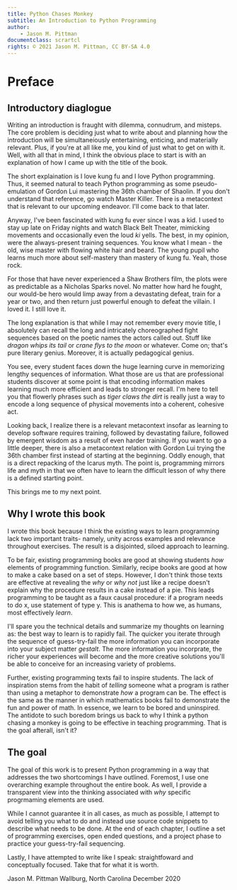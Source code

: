 ```yaml
---
title: Python Chases Monkey
subtitle: An Introduction to Python Programming  
author: 
    - Jason M. Pittman
documentclass: scrartcl
rights: © 2021 Jason M. Pittman, CC BY-SA 4.0
---
```


# Preface

## Introductory diaglogue
Writing an introduction is fraught with dilemma, connudrum, and misteps. The core problem is deciding just what to write about and planning how the introduction will be simultaneiously entertaining, enticing, and materially relevant. Plus, if you're at all like me, you kind of just what to get on with it. Well, with all that in mind, I think the obvious place to start is with an explanation of how I came up with the title of the book.

The short explaination is I love kung fu and I love Python programming. Thus, it seemed natural to teach Python programming as some pseudo-emulation of Gordon Lui mastering the 36th chamber of Shaolin. If you don't understand that reference, go watch Master Killer. There is a metacontext that is relevant to our upcoming endeavor. I'll come back to that later.

Anyway, I've been fascinated with kung fu ever since I was a kid. I used to stay up late on Friday nights and watch Black Belt Theater, mimicking movements and occasionally even the loud *ki* yells. The best, in my opinion, were the always-present training sequences. You know what I mean - the old, wise master with flowing white hair and beard. The young pupil who learns much more about self-mastery than mastery of kung fu. Yeah, those rock.

For those that have never experienced a Shaw Brothers film, the plots were as predictable as a Nicholas Sparks novel. No matter how hard he fought, our would-be hero would limp away from a devastating defeat, train for a year or two, and then return just powerful enough to defeat the villain. I loved it. I still love it.

The long explanation is that while I may not remember every movie title, I absolutely can recall the long and intricately choreographed fight sequences based on the poetic names the actors called out. Stuff like *dragon whips its tail* or *crane flys to the moon* or whatever. Come on; that's pure literary genius. Moreover, it is actually pedagogical genius. 

You see, every student faces down the huge learning curve in memorizing lengthy sequences of information. What those are us that are professional students discover at some point is that encoding information makes learning much more efficient and leads to stronger recall. I'm here to tell you that flowerly phrases such as *tiger claws the dirt* is really just a way to encode a long sequence of physical movements into a coherent, cohesive act.

Looking back, I realize there is a relevant metacontext insofar as learning to develop software requires training, followed by devastating failure, followed by emergent wisdom as a result of even harder training. If you want to go a little deeper, there is also a metacontext relation with Gordon Lui trying the 36th chamber first instead of starting at the beginning. Oddly enough, that is a direct repacking of the Icarus myth. The point is, programming mirrors life and myth in that we often have to learn the difficult lesson of why there is a defined starting point.

This brings me to my next point.

## Why I wrote this book
I wrote this book because I think the existing ways to learn programming lack two important traits- namely, unity across examples and relevance throughout exercises. The result is a disjointed, siloed approach to learning. 

To be fair, existing programming books are good at showing students *how* elements of programming function. Similarly, recipe books are good at how to make a cake based on a set of steps. However, I don't think those texts are effective at revealing the *why* or *why not* just like a recipe doesn't explain why the procedure results in a cake instead of a pie. This leads programming to be taught as a faux causal procedure: if a program needs to do x, use statement of type y. This is anathema to how we, as humans, most effectively *learn*.

I'll spare you the technical details and summarize my thoughts on learning as: the best way to learn is to rapidly fail. The quicker you iterate through the sequence of guess-try-fail the more information you can incorporate into your subject matter *gestalt*. The more information you incorprate, the richer your experiences will become and the more creative solutions you'll be able to conceive for an increasing variety of problems.

Further, existing programming texts fail to inspire students. The lack of inspiration stems from the habit of *telling* someone what a program is rather than using a metaphor to demonstrate *how* a program can be. The effect is the same as the manner in which mathematics books fail to demonstrate the fun and power of math. In essence, we learn to be bored and uninspired. The antidote to such boredom brings us back to why I think a python chasing a monkey is going to be effective in teaching programming. That is the goal afterall, isn't it? 

## The goal
The goal of this work is to present Python programming in a way that addresses the two shortcomings I have outlined. Foremost, I use one overarching example throughout the entire book. As well, I provide a transparent view into the thinking associated with *why* specific progrmaming elements are used. 

While I cannot guarantee it in all cases, as much as possible, I attempt to avoid telling you what to do and instead use source code snippets to describe what needs to be done. At the end of each chapter, I outline a set of programming exercises, open ended questions, and a project phase to practice your guess-try-fail sequencing.

Lastly, I have attempted to write like I speak: straightfoward and conceptually focused. Take that for what it is worth.

Jason M. Pittman
Wallburg, North Carolina
December 2020